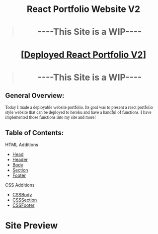 <h1 style="text-align: center;">React Portfolio Website V2</h1>

><h1 style="text-align: center;">----This Site is a WIP----</h1>

<h1 style="text-align: center;"><a href="https://joshua-crane.herokuapp.com/">[Deployed React Portfolio V2]</a></h1>

><h1 style="text-align: center;">----This Site is a WIP----</h1>

<!-- [[Site-Preview]](#Site-Preview) -->

## General Overview: 

<p style="font-family:georgia"> 
Today I made a deployable website portfolio. 
Its goal was to present a react portfolio style website that can be deployed to heroku and have a handful of functions.
I have implemented those functions into my site and more!
<p>


## Table of Contents:

HTML Additions
- [Head](#Head)
- [Header](#Head)
- [Body](#Body)
- [Section](#Section)
- [Footer](#Footer)

CSS Additions
- [CSSBody](#CSSBody)
- [CSSSection](#CSSSection)
- [CSSFooter](#CSSFooter)


# Site Preview

